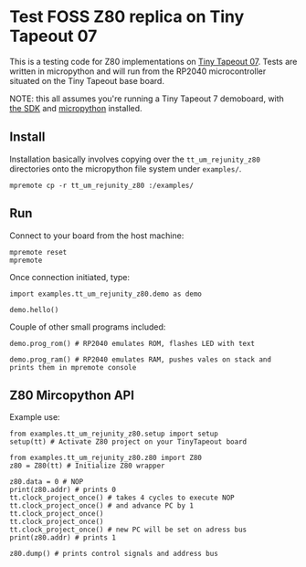 # Test FOSS Z80 replica on Tiny Tapeout 07

This is a testing code for Z80 implementations on [Tiny Tapeout 07](https://tinytapeout.com/runs/tt07). Tests are written in micropython and will run from the RP2040 microcontroller situated on the Tiny Tapeout base board.

NOTE: this all assumes you're running a Tiny Tapeout 7 demoboard, with [the SDK](https://github.com/TinyTapeout/tt-micropython-firmware/) and [micropython](https://www.micropython.org) installed.

## Install
Installation basically involves copying over the `tt_um_rejunity_z80` directories onto the micropython file system under `examples/`.

```
mpremote cp -r tt_um_rejunity_z80 :/examples/
```

## Run

Connect to your board from the host machine:
```
mpremote reset
mpremote
```

Once connection initiated, type:
```
import examples.tt_um_rejunity_z80.demo as demo

demo.hello()

```

Couple of other small programs included:
```
demo.prog_rom() # RP2040 emulates ROM, flashes LED with text

demo.prog_ram() # RP2040 emulates RAM, pushes vales on stack and prints them in mpremote console

```


## Z80 Mircopython API

Example use:
```
from examples.tt_um_rejunity_z80.setup import setup
setup(tt) # Activate Z80 project on your TinyTapeout board

from examples.tt_um_rejunity_z80.z80 import Z80
z80 = Z80(tt) # Initialize Z80 wrapper

z80.data = 0 # NOP
print(z80.addr) # prints 0
tt.clock_project_once() # takes 4 cycles to execute NOP
tt.clock_project_once() # and advance PC by 1
tt.clock_project_once()
tt.clock_project_once()
tt.clock_project_once() # new PC will be set on adress bus
print(z80.addr) # prints 1

z80.dump() # prints control signals and address bus
```
